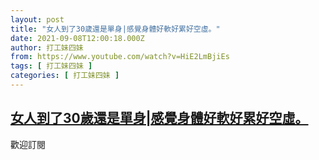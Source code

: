 ```yaml
---
layout: post
title: "女人到了30歲還是單身|感覺身體好軟好累好空虛。"
date: 2021-09-08T12:00:18.000Z
author: 打工妹四妹
from: https://www.youtube.com/watch?v=HiE2LmBjiEs
tags: [ 打工妹四妹 ]
categories: [ 打工妹四妹 ]
---
```

<!--1631102418000-->
[女人到了30歲還是單身|感覺身體好軟好累好空虛。](https://www.youtube.com/watch?v=HiE2LmBjiEs)
------

<div>
歡迎訂閱
</div>
